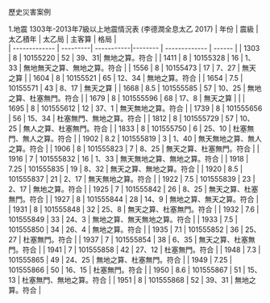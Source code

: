 歷史災害案例

1.地震
1303年-2013年7級以上地震情況表 (李德潤全息太乙 2017)
| 年份           |    震級   |    太乙積年 | 太乙局   | 主客算        |   格局  |  
| ------------- |  ---------| -----------|-------- | ------------- |  ------ |
| 1303  | 8 |  10155220 |  52 | 39、31| 無地之算。符合    |
| 1411  | 8 |  10155328 |  16 | 1、33 | 無地無天之算、無地之算。符合    |
| 1556  | 8 |  10155473 |  17 | 7、27 | 無天之算 |
| 1604  | 8 |  10155521 |  65 | 12、34 | 無地之算。符合    |
| 1654  | 7.5 |  10155571 |  43 | 8、17 | 無天之算     |
| 1668  | 8.5 |  101555585 |  57 | 10、25 | 無地之算、杜塞無門。符合    |
| 1679  | 8 |  101555596 |  68 | 17、8 | 無天之算 |     |
| 1695  | 8 |  101555612 |  12 | 37、1 | 無天無地之算。符合    |
| 1739  | 8 |  101555656 |  56 | 15、34 | 杜塞無門、無地之算。符合    |
| 1812  | 8 |  101555729 |  57 | 10、25 | 無人之算、杜塞無門。符合   |
| 1833  | 8 |  101555750 |  6 | 25、10 | 杜塞無門、無人之算。符合   |
| 1902  | 8.2 |  101555819 |  3 | 1、40 | 無天無地之算、無人之算。符合   |
| 1906  | 8 |  101555823 |  7 | 8、25 | 無天之算、杜塞無門。符合   |
| 1916  | 7 |  101555832 |  16 | 1、33 | 無天無地之算、無地之算。符合   |
| 1918  | 7.25 |  101555835 |  19 | 8、32 | 無天之算、無地之算。符合   |
| 1920  | 8.5 |  101555837 |  21 | 2、17 | 無天無地之算。符合   |
| 1922  | 7.5 |  101555839 |  23 | 2、17 | 無地之算。符合   |
| 1925  | 7 |  101555842 |  26 | 8、25 | 無天之算、杜塞無門。符合   |
| 1927  | 8 |  101555844 |  28 | 14、9 | 無地之算、無天之算。符合   |
| 1931  | 8 |  101555848 |  32 | 25、8 | 無天之算、杜塞無門。符合   |
| 1932  | 7.6 |  101555849 |  33 | 24、3 | 無地之算、無天無地之算。符合   |
| 1933  | 7.5 |  101555850 |  34 | 26、4 | 無地之算。符合   |
| 1935  | 7.1 |  101555852 |  36 | 25、27 | 杜塞無門。符合   |
| 1937  | 7 |  101555854 |  38 | 6、35 |  無天之算、杜塞無門。符合     |
| 1941  | 7 |  101555858 |  42 | 27、12 |  杜塞無門。符合    |
| 1948  | 7.3 |  101555865 |  49 | 24、25 |  無地之算、杜塞無門。符合    |
| 1949  | 7.25 |  101555866 |  50 | 16、15 |  杜塞無門。符合    |
| 1950  | 8.6 |  101555867 |  51 | 15、13 |  杜塞無門、無地之算。符合    |
| 1951  | 8 |  101555868 |  52 | 39、31 |  無地之算。符合    |

